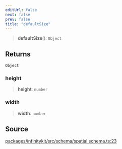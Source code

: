 ```yaml
---
editUrl: false
next: false
prev: false
title: "defaultSize"
---
```


> **defaultSize**(): `Object`

## Returns

`Object`

### height

> **height**: `number`

### width

> **width**: `number`

## Source

[packages/infinitykit/src/schema/spatial.schema.ts:23](https://github.com/nodenogg-in/alpha-p2p/blob/1896b55/packages/infinitykit/src/schema/spatial.schema.ts#L23)
